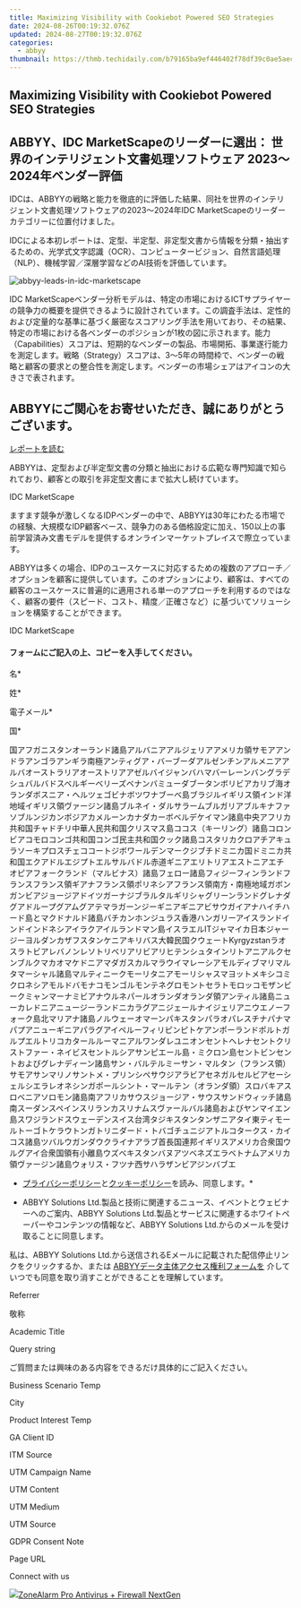 ```yaml
---
title: Maximizing Visibility with Cookiebot Powered SEO Strategies
date: 2024-08-26T00:19:32.076Z
updated: 2024-08-27T00:19:32.076Z
categories:
  - abbyy
thumbnail: https://thmb.techidaily.com/b79165ba9ef446402f78df39c0ae5aec29c669cdb8669a7402e153be3d685b74.jpg
---
```


## Maximizing Visibility with Cookiebot Powered SEO Strategies

## ABBYY、IDC MarketScapeのリーダーに選出： 世界のインテリジェント文書処理ソフトウェア 2023～2024年ベンダー評価 

IDCは、ABBYYの戦略と能力を徹底的に評価した結果、同社を世界のインテリジェント文書処理ソフトウェアの2023～2024年IDC MarketScapeのリーダーカテゴリーに位置付けました。 

IDCによる本初レポートは、定型、半定型、非定型文書から情報を分類・抽出するための、光学式文字認識（OCR）、コンピュータービジョン、自然言語処理（NLP）、機械学習／深層学習などのAI技術を評価しています。 

![abbyy-leads-in-idc-marketscape](https://content.abbyy.com/-/media/project/abbyy/abbyy/insights/resource-center/content-images/abbyy-leads-in-idc-marketscape-pic.png?h=704&w=800)

IDC MarketScapeベンダー分析モデルは、特定の市場におけるICTサプライヤーの競争力の概要を提供できるように設計されています。この調査手法は、定性的および定量的な基準に基づく厳密なスコアリング手法を用いており、その結果、特定の市場における各ベンダーのポジションが1枚の図に示されます。能力（Capabilities）スコアは、短期的なベンダーの製品、市場開拓、事業遂行能力を測定します。戦略（Strategy）スコアは、3～5年の時間枠で、ベンダーの戦略と顧客の要求との整合性を測定します。ベンダーの市場シェアはアイコンの大きさで表されます。 

## ABBYYにご関心をお寄せいただき、誠にありがとうございます。

[レポートを読む](https://global.abbyy.com/hubfs/documents/content/IDC-MarketScape-Worldwide-Intelligent-Document-Processing-Software-2023-2024-Vendor-Assessment.pdf "Read the report") 

ABBYYは、定型および半定型文書の分類と抽出における広範な専門知識で知られており、顧客との取引を非定型文書にまで拡大し続けています。

IDC MarketScape

ますます競争が激しくなるIDPベンダーの中で、ABBYYは30年にわたる市場での経験、大規模なIDP顧客ベース、競争力のある価格設定に加え、150以上の事前学習済み文書モデルを提供するオンラインマーケットプレイスで際立っています。

ABBYYは多くの場合、IDPのユースケースに対応するための複数のアプローチ／オプションを顧客に提供しています。このオプションにより、顧客は、すべての顧客のユースケースに普遍的に適用される単一のアプローチを利用するのではなく、顧客の要件（スピード、コスト、精度／正確さなど）に基づいてソリューションを構築することができます。

IDC MarketScape

#### フォームにご記入の上、コピーを入手してください。 

名\*

姓\*

電子メール\*

国\*

国アフガニスタンオーランド諸島アルバニアアルジェリアアメリカ領サモアアンドラアンゴラアンギラ南極アンティグア・バーブーダアルゼンチンアルメニアアルバオーストラリアオーストリアアゼルバイジャンバハマバーレーンバングラデシュバルバドスベルギーベリーズベナンバミューダブータンボリビアカリブ海オランダボスニア・ヘルツェゴビナボツワナブーベ島ブラジルイギリス領インド洋地域イギリス領ヴァージン諸島ブルネイ・ダルサラームブルガリアブルキナファソブルンジカンボジアカメルーンカナダカーボベルデケイマン諸島中央アフリカ共和国チャドチリ中華人民共和国クリスマス島ココス（キーリング）諸島コロンビアコモロコンゴ共和国コンゴ民主共和国クック諸島コスタリカクロアチアキュラソーキプロスチェココートジボワールデンマークジブチドミニカ国ドミニカ共和国エクアドルエジプトエルサルバドル赤道ギニアエリトリアエストニアエチオピアフォークランド（マルビナス）諸島フェロー諸島フィジーフィンランドフランスフランス領ギアナフランス領ポリネシアフランス領南方・南極地域ガボンガンビアジョージアドイツガーナジブラルタルギリシャグリーンランドグレナダグアドループグアムグアテマラガーンジーギニアギニアビサウガイアナハイチハード島とマクドナルド諸島バチカンホンジュラス香港ハンガリーアイスランドインドインドネシアイラクアイルランドマン島イスラエルITジャマイカ日本ジャージーヨルダンカザフスタンケニアキリバス大韓民国クウェートKyrgyzstanラオスラトビアレバノンレソトリベリアリビアリヒテンシュタインリトアニアルクセンブルクマカオマケドニアマダガスカルマラウイマレーシアモルディブマリマルタマーシャル諸島マルティニークモーリタニアモーリシャスマヨットメキシコミクロネシアモルドバモナコモンゴルモンテネグロモントセラトモロッコモザンビークミャンマーナミビアナウルネパールオランダオランダ領アンティル諸島ニューカレドニアニュージーランドニカラグアニジェールナイジェリアニウエノーフォーク島北マリアナ諸島ノルウェーオマーンパキスタンパラオパレスチナパナマパプアニューギニアパラグアイペルーフィリピンピトケアンポーランドポルトガルプエルトリコカタールルーマニアルワンダレユニオンセントヘレナセントクリストファー・ネイビスセントルシアサンピエール島・ミクロン島セントビンセントおよびグレナディーン諸島サン・バルテルミーサン・マルタン（フランス領）サモアサンマリノサントメ・プリンシペサウジアラビアセネガルセルビアセーシェルシエラレオネシンガポールシント・マールテン（オランダ領）スロバキアスロベニアソロモン諸島南アフリカサウスジョージア・サウスサンドウィッチ諸島南スーダンスペインスリランカスリナムスヴァールバル諸島およびヤンマイエン島スワジランドスウェーデンスイス台湾タジキスタンタンザニアタイ東ティモールトーゴトケラウトンガトリニダード・トバゴチュニジアトルコタークス・カイコス諸島ツバルウガンダウクライナアラブ首長国連邦イギリスアメリカ合衆国ウルグアイ合衆国領有小離島ウズベキスタンバヌアツベネズエラベトナムアメリカ領ヴァージン諸島ウォリス・フツナ西サハラザンビアジンバブエ

* [プライバシーポリシー](https://tools.techidaily.com/abbyy/products/)と[クッキーポリシー](https://tools.techidaily.com/abbyy/products/)を読み、同意します。\*

* ABBYY Solutions Ltd.製品と技術に関連するニュース、イベントとウェビナーへのご案内、ABBYY Solutions Ltd.製品とサービスに関連するホワイトペーパーやコンテンツの情報など、ABBYY Solutions Ltd.からのメールを受け取ることに同意します。  
    
私は、ABBYY Solutions Ltd.から送信されるEメールに記載された配信停止リンクをクリックするか、または [ABBYYデータ主体アクセス権利フォームを](https://tools.techidaily.com/abbyy/products/) 介していつでも同意を取り消すことができることを理解しています。

Referrer

敬称

Academic Title

Query string

ご質問または興味のある内容をできるだけ具体的にご記入ください。

Business Scenario Temp

City

Product Interest Temp

GA Client ID

ITM Source

UTM Campaign Name

UTM Content

UTM Medium

UTM Source

GDPR Consent Note

Page URL

Connect with us

<ins class="adsbygoogle"
     style="display:block"
     data-ad-format="autorelaxed"
     data-ad-client="ca-pub-7571918770474297"
     data-ad-slot="1223367746"></ins>



<ins class="adsbygoogle"
     style="display:block"
     data-ad-client="ca-pub-7571918770474297"
     data-ad-slot="8358498916"
     data-ad-format="auto"
     data-full-width-responsive="true"></ins>

<!-- affiliate ads begin -->
<a href="https://estore.zonealarm.com/order/checkout.php?PRODS=38658749&QTY=1&AFFILIATE=108875&CART=1"><img src="https://sc1.checkpoint.com/sc1/za/images/boxes/pa_500.png" border="0">ZoneAlarm Pro Antivirus + Firewall NextGen</a>
<!-- affiliate ads end -->

